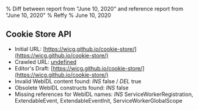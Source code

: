 % Diff between report from "June 10, 2020" and reference report from "June 10, 2020"
% Reffy
% June 10, 2020

## Cookie Store API

- Initial URL: [https://wicg.github.io/cookie-store/](https://wicg.github.io/cookie-store/)
- Crawled URL: [undefined](undefined)
- Editor's Draft: [https://wicg.github.io/cookie-store/](https://wicg.github.io/cookie-store/)
- Invalid WebIDL content found: *INS* false / *DEL* true
- Obsolete WebIDL constructs found: *INS* false
- Missing references for WebIDL names: *INS* ServiceWorkerRegistration, ExtendableEvent, ExtendableEventInit, ServiceWorkerGlobalScope



